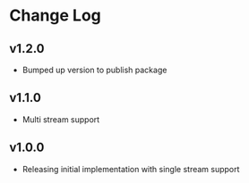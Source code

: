 # Change Log

## v1.2.0

* Bumped up version to publish package

## v1.1.0

* Multi stream support

## v1.0.0

* Releasing initial implementation with single stream support